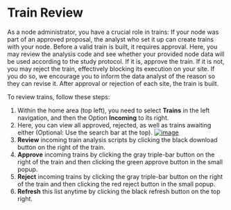 # Train Review
As a node administrator, you have a crucial role in trains: If your node was part of an approved proposal, the
analyst who set it up can create trains with your node. Before a valid train is built, it requires approval.
Here, you may review the analysis code and see whether your provided node data will be used according to the study
protocol. If it is, approve the train. If it is not, you may reject the train, effectively blocking its execution on
your site. If you do so, we encourage you to inform the data analyst of the reason so they can revise it. After approval
or rejection of each site, the train is built.

To review trains, follow these steps:
1. Within the home area (top left), you need to select **Trains** in the left navigation, and then the Option
   **Incoming** to its right.
2. Here, you can view all approved, rejected, as well as trains awaiting either (Optional: Use the search bar at the
   top).
   [![image](/images/ui_images/train_incoming.png)](/images/ui_images/train_incoming.png)
3. **Review** incoming train analysis scripts by clicking the black download button on the right of the train.
4. **Approve** incoming trains by clicking the gray triple-bar button on the right of the train and then clicking the
   green approve button in the small popup.
5. **Reject** incoming trains by clicking the gray triple-bar button on the right of the train and then clicking the
   red reject button in the small popup.
6. **Refresh** this list anytime by clicking the black refresh button on the top right.
